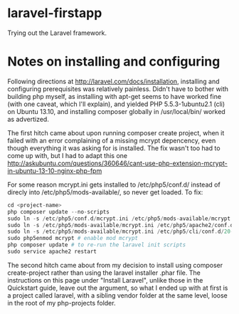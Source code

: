 laravel-firstapp
================

Trying out the Laravel framework.

# Notes on installing and configuring

Following directions at http://laravel.com/docs/installation, installing and configuring prerequisites was relatively painless. Didn't have to bother with building php myself, as installing with apt-get seems to have worked fine (with one caveat, which I'll explain), and yielded PHP 5.5.3-1ubuntu2.1 (cli) on Ubuntu 13.10, and installing composer globally in /usr/local/bin/ worked as advertized.

The first hitch came about upon running composer create project, when it failed with an error complaining of a missing mcrypt depencency, even though everything it was asking for is installed. The fix wasn't too had to come up with, but I had to adapt this one http://askubuntu.com/questions/360646/cant-use-php-extension-mcrypt-in-ubuntu-13-10-nginx-php-fpm

For some reason mcrypt.ini gets installed to /etc/php5/conf.d/ instead of direcly into /etc/php5/mods-available/, so never get loaded. To fix:

```php
cd <project-name>
php composer update --no-scripts
sudo ln -s /etc/php5/conf.d/mcrypt.ini /etc/php5/mods-available/mcrypt.ini  # to put it where the laravel scripts will look for it
sudo ln -s /etc/php5/mods-available/mcrypt.ini /etc/php5/apache2/conf.d/20-mcrypt.ini # to give it a slot in the apache init sequence
sudo ln -s /etc/php5/mods-available/mcrypt.ini /etc/php5/cli/conf.d/20-mcrypt.ini # to do the same for the php cli
sudo php5enmod mcrypt # enable mod mcrypt
php composer update # to re-run the laravel init scripts
sudo service apache2 restart
```

The second hitch came about from my decision to install using composer create-project rather than using the laravel installer .phar file. The instructions on this page under "Install Laravel", unlike those in the Quickstart guide, leave out the <project-name> argument, so what I ended up with at first is a project called laravel, with a sibling vendor folder at the same level, loose in the root of my php-projects folder.


